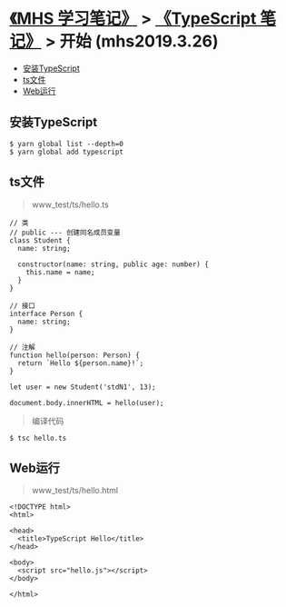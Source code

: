 # [《MHS 学习笔记》] > [《TypeScript 笔记》] > 开始 (mhs2019.3.26)

- [安装TypeScript]
- [ts文件]
- [Web运行]

## <span id="install">安装TypeScript</span>
```
$ yarn global list --depth=0
$ yarn global add typescript
```
## <span id="ts-file">ts文件</span>
> www_test/ts/hello.ts
```
// 类
// public --- 创建同名成员变量
class Student {
  name: string;

  constructor(name: string, public age: number) {
    this.name = name;
  }
}

// 接口
interface Person {
  name: string;
}

// 注解
function hello(person: Person) {
  return `Hello ${person.name}!`;
}

let user = new Student('stdN1', 13);

document.body.innerHTML = hello(user);
```
> 编译代码
```
$ tsc hello.ts
```
## <span id="web-run">Web运行</span>
> www_test/ts/hello.html
```
<!DOCTYPE html>
<html>

<head>
  <title>TypeScript Hello</title>
</head>

<body>
  <script src="hello.js"></script>
</body>

</html>
```

##
[《MHS 学习笔记》]: https://mhsnet.github.io/mhsstudynotes/ "《MHS 学习笔记》"
[《TypeScript 笔记》]: https://mhsnet.github.io/mhsstudynotes/tools/base/typescript/index.html "《TypeScript 笔记》"
[开始]: https://mhsnet.github.io/mhsstudynotes/tools/base/typescript/start.html "开始"

[安装TypeScript]: https://mhsnet.github.io/mhsstudynotes/tools/base/typescript/start.html#install "安装TypeScript"
[ts文件]: https://mhsnet.github.io/mhsstudynotes/tools/base/typescript/start.html#ts-file "ts文件"
[Web运行]: https://mhsnet.github.io/mhsstudynotes/tools/base/typescript/start.html#web-run "Web运行"